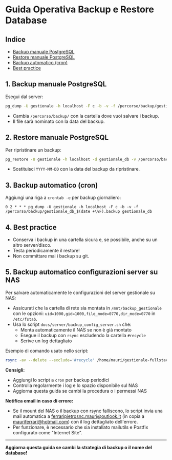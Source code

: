 # Guida Operativa Backup e Restore Database

## Indice
- [Backup manuale PostgreSQL](#1-backup-manuale-postgresql)
- [Restore manuale PostgreSQL](#2-restore-manuale-postgresql)
- [Backup automatico (cron)](#3-backup-automatico-cron)
- [Best practice](#4-best-practice)


## 1. Backup manuale PostgreSQL

Esegui dal server:
```bash
pg_dump -U gestionale -h localhost -F c -b -v -f /percorso/backup/gestionale_db_$(date +%F).backup gestionale_db
```
- Cambia `/percorso/backup/` con la cartella dove vuoi salvare i backup.
- Il file sarà nominato con la data del backup.

## 2. Restore manuale PostgreSQL

Per ripristinare un backup:
```bash
pg_restore -U gestionale -h localhost -d gestionale_db -v /percorso/backup/gestionale_db_YYYY-MM-DD.backup
```
- Sostituisci `YYYY-MM-DD` con la data del backup da ripristinare.

## 3. Backup automatico (cron)

Aggiungi una riga a `crontab -e` per backup giornaliero:
```
0 2 * * * pg_dump -U gestionale -h localhost -F c -b -v -f /percorso/backup/gestionale_db_$(date +\%F).backup gestionale_db
```

## 4. Best practice
- Conserva i backup in una cartella sicura e, se possibile, anche su un altro server/disco.
- Testa periodicamente il restore!
- Non committare mai i backup su git.

## 5. Backup automatico configurazioni server su NAS

Per salvare automaticamente le configurazioni del server gestionale su NAS:

- Assicurati che la cartella di rete sia montata in `/mnt/backup_gestionale` con le opzioni:
  `uid=1000,gid=1000,file_mode=0770,dir_mode=0770` in `/etc/fstab`.
- Usa lo script `docs/server/backup_config_server.sh` che:
  - Monta automaticamente il NAS se non è già montato
  - Esegue il backup con `rsync` escludendo la cartella `#recycle`
  - Scrive un log dettagliato

Esempio di comando usato nello script:
```bash
rsync -av --delete --exclude='#recycle' /home/mauri/gestionale-fullstack/docs/server/ /mnt/backup_gestionale/
```

**Consigli:**
- Aggiungi lo script a `cron` per backup periodici
- Controlla regolarmente i log e lo spazio disponibile sul NAS
- Aggiorna questa guida se cambi la procedura o i permessi NAS

**Notifica email in caso di errore:**
- Se il mount del NAS o il backup con rsync falliscono, lo script invia una mail automatica a ferraripietrosnc.mauri@outlook.it (in copia a mauriferrari@hotmail.com) con il log dettagliato dell'errore.
- Per funzionare, è necessario che sia installato mailutils e Postfix configurato come "Internet Site".

---

**Aggiorna questa guida se cambi la strategia di backup o il nome del database!** 